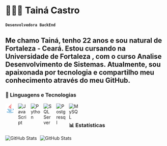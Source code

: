 # 👩🏻‍💻 Tainá Castro

**`Desenvolvedora BackEnd`**

Me chamo Tainá, tenho 22 anos e sou natural de Fortaleza - Ceará. Estou cursando na Universidade de Fortaleza , com o curso Analise Desenvolvimento de Sistemas. Atualmente, sou apaixonada por tecnologia e compartilho meu conhecimento através do meu GitHub.
---

### 🤖 Linguagens e Tecnologias

<img 
    align="left" 
    alt="Java"
    title="Java" 
    width="30px" 
    style="padding-right: 10px;" 
    src="https://raw.githubusercontent.com/devicons/devicon/master/icons/java/java-original.svg" 
/>
<img 
    align="left" 
    alt="JavaScript" 
    title="JavaScript"
    width="30px" 
    style="padding-right: 10px;" 
    src="https://cdn.jsdelivr.net/gh/devicons/devicon@latest/icons/javascript/javascript-original.svg" 
/>
<img 
    align="left" 
    alt="Python" 
    title="Python"
    width="30px" 
    style="padding-right: 10px;" 
    src="https://cdn.jsdelivr.net/gh/devicons/devicon@latest/icons/python/python-original.svg" 
/>
<img 
    align="left" 
    alt="SQL Server"
    title="SQL Server" 
    width="30px" 
    style="padding-right: 10px;" 
    src="https://i.pinimg.com/736x/f9/5f/29/f95f29c25f3b6cdd8b7a02fa0b533ab2.jpg" 
/>
<img 
    align="left" 
    alt="Postgresql" 
    title="Postgresql"
    width="30px" 
    style="padding-right: 10px;" 
    src="https://i.pinimg.com/736x/3c/a9/4a/3ca94a7ab1ec99f374e0ad6d080c2d9e.jpg" 
/>
<img 
    align="left" 
    alt="MySQL"
    title="MySQL" 
    width="30px" 
    style="padding-right: 10px;" 
    src= "https://i.pinimg.com/736x/09/7b/34/097b349ab1d78c15744c3a89ff457939.jpg"
/>
<br/>
<br/>

### 📊 Estatísticas

<p>
  <img 
    align="left" 
    alt="GitHub Stats" 
    height="120" 
    style="padding-right: 10px;" 
    src="https://github-readme-stats.vercel.app/api?username=taynacastrro&show_icons=true&theme=tokyonight&include_all_commits=true&locale=pt-br" 
  />

<img 
      align="left" 
      alt="GitHub Stats" 
      height="120" 
      src="https://github-readme-stats.vercel.app/api/top-langs/?username=taynacastrro&theme=tokyonight&layout=compact&custom_title=Tecnologias&langs_count=9" 
  />

</p>
